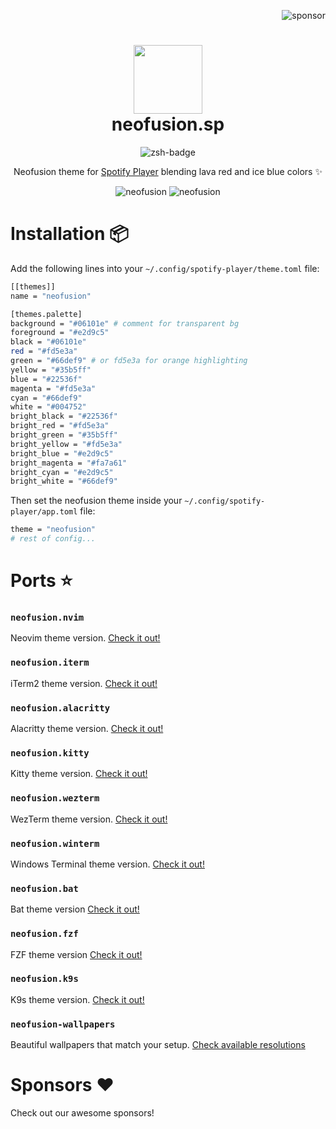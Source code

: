 <p align="right">
  <img src="https://img.shields.io/badge/sponsor-30363D?style=for-the-badge&logo=GitHub-Sponsors&logoColor=#EA4AAA" alt="sponsor" />
</p>

<div align="center">
    <h1>
        <img src="https://i.ibb.co/NymVqP1/logo.jpg" width="110" />
        <br />neofusion.sp
    </h1>
</div>

<p align="center">
    <img src="https://img.shields.io/badge/spotify%20player-terminal-black.svg?style=for-the-badge&logo=spotify&labelColor=1f425f" alt="zsh-badge" />
</p>

<p align="center">
    Neofusion theme for <a href="https://github.com/aome510/spotify-player" target="_blank">Spotify Player</a> blending lava red and ice blue colors ✨
</p>

<p align="center">
    <img src="https://i.ibb.co/mGwYhQY/neofusion-sp-blue.png" alt="neofusion" />
    <img src="https://i.ibb.co/z7QLg1M/neofusion-sp-orange.png" alt="neofusion" />
</p>

# Installation 📦

Add the following lines into your `~/.config/spotify-player/theme.toml` file:

```bash
[[themes]]
name = "neofusion"

[themes.palette]
background = "#06101e" # comment for transparent bg
foreground = "#e2d9c5"
black = "#06101e"
red = "#fd5e3a"
green = "#66def9" # or fd5e3a for orange highlighting
yellow = "#35b5ff"
blue = "#22536f"
magenta = "#fd5e3a"
cyan = "#66def9"
white = "#004752"
bright_black = "#22536f"
bright_red = "#fd5e3a"
bright_green = "#35b5ff"
bright_yellow = "#fd5e3a"
bright_blue = "#e2d9c5"
bright_magenta = "#fa7a61"
bright_cyan = "#e2d9c5"
bright_white = "#66def9"
```

Then set the neofusion theme inside your `~/.config/spotify-player/app.toml` file:
```bash
theme = "neofusion"
# rest of config...
```

# Ports ⭐

### `neofusion.nvim`

Neovim theme version. [Check it out!](https://github.com/diegoulloao/neofusion.nvim)

### `neofusion.iterm`

iTerm2 theme version. [Check it out!](https://github.com/diegoulloao/neofusion.iterm)

### `neofusion.alacritty`

Alacritty theme version. [Check it out!](https://github.com/diegoulloao/neofusion.alacritty)

### `neofusion.kitty`

Kitty theme version. [Check it out!](https://github.com/diegoulloao/neofusion.kitty)

### `neofusion.wezterm`

WezTerm theme version. [Check it out!](https://github.com/diegoulloao/neofusion.wezterm)

### `neofusion.winterm`

Windows Terminal theme version. [Check it out!](https://github.com/diegoulloao/neofusion.winterm)

### `neofusion.bat`

Bat theme version [Check it out!](https://github.com/diegoulloao/neofusion.bat/)

### `neofusion.fzf`

FZF theme version [Check it out!](https://github.com/diegoulloao/neofusion.fzf/)

### `neofusion.k9s`

K9s theme version. [Check it out!](https://github.com/diegoulloao/neofusion.k9s)

### `neofusion-wallpapers`

Beautiful wallpapers that match your setup. [Check available resolutions](https://github.com/diegoulloao/neofusion-wallpapers?tab=readme-ov-file)

# Sponsors ❤️

Check out our awesome sponsors!

<!-- sponsors --><!-- sponsors -->
